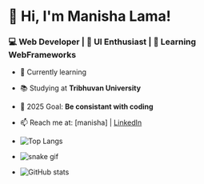 # 👋 Hi, I'm Manisha Lama! 
### 💻 Web Developer | 🎨 UI Enthusiast | 🚀 Learning WebFrameworks

- 🌱 Currently learning 
- 📚 Studying at **Tribhuvan University**
- 🎯 2025 Goal: **Be consistant with coding**
- 📫 Reach me at: [manisha] | [LinkedIn](https://www.linkedin.com/in/manisha-lama-28b742224/)


- ![Top Langs](https://github-readme-stats.vercel.app/api/top-langs/?username=manishalama123&layout=compact&theme=radical)
- ![snake gif](https://github.com/manishalama123/manishalama123/blob/output/github-contribution-grid-snake.svg)
- ![GitHub stats](https://github-readme-stats.vercel.app/api?username=manishalama123&show_icons=true&theme=radical)



